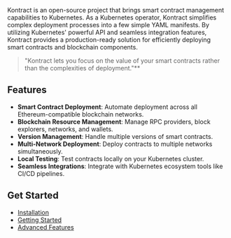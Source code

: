 Kontract is an open-source project that brings smart contract management capabilities to Kubernetes.
As a Kubernetes operator, Kontract simplifies complex deployment processes into a few simple YAML manifests. By utilizing Kubernetes' powerful API and seamless integration features, Kontract provides a production-ready solution for efficiently deploying smart contracts and blockchain components.

> "Kontract lets you focus on the value of your smart contracts rather than the complexities of deployment."\*\*

## Features

- **Smart Contract Deployment**: Automate deployment across all Ethereum-compatible blockchain networks.
- **Blockchain Resource Management**: Manage RPC providers, block explorers, networks, and wallets.
- **Version Management**: Handle multiple versions of smart contracts.
- **Multi-Network Deployment**: Deploy contracts to multiple networks simultaneously.
- **Local Testing**: Test contracts locally on your Kubernetes cluster.
- **Seamless Integrations**: Integrate with Kubernetes ecosystem tools like CI/CD pipelines.

## Get Started

- [Installation](installation.md)
- [Getting Started](getting-started.md)
- [Advanced Features](advanced-features.md)
